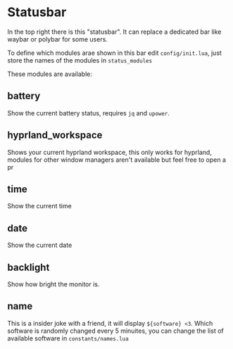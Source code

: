 # Statusbar

In the top right there is this "statusbar". It can replace a dedicated bar like waybar or polybar for some users.

To define which modules arae shown in this bar edit `config/init.lua`, just store the names of the modules in `status_modules`

These modules are available:

## battery

Show the current battery status, requires `jq` and `upower`.

## hyprland_workspace

Shows your current hyprland workspace, this only works for hyprland, modules for other window managers aren't available but feel free to open a pr

## time

Show the current time

## date

Show the current date

## backlight

Show how bright the monitor is.

## name

This is a insider joke with a friend, it will display `${software} <3`.
Which software is randomly changed every 5 minuites, you can change the list of available software in `constants/names.lua`
